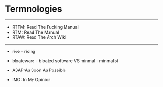 Termnologies
============

------------------------------------------------------------------------------------------------------------------------
- RTFM: Read The Fucking Manual
- RTM: Read The Manual
- RTAW: Read The Arch Wiki
------------------------------------------------------------------------------------------------------------------------
- rice - ricing
- bloateware - bloated software VS minmal - minmalist

- ASAP:As Soon As Possible
- IMO: In My Opinion

